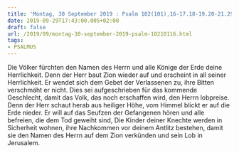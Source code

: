 ```yaml
---
title: 'Montag, 30 September 2019 : Psalm 102(101),16-17.18-19.20-21.29.22.'
date: 2019-09-29T17:43:00.005+02:00
draft: false
url: /2019/09/montag-30-september-2019-psalm-10210116.html
tags: 
- PSALMUS
---
```


Die Völker fürchten den Namen des Herrn und alle Könige der Erde deine Herrlichkeit. Denn der Herr baut Zion wieder auf und erscheint in all seiner Herrlichkeit. Er wendet sich dem Gebet der Verlassenen zu, ihre Bitten verschmäht er nicht. Dies sei aufgeschrieben für das kommende Geschlecht, damit das Volk, das noch erschaffen wird, den Herrn lobpreise. Denn der Herr schaut herab aus heiliger Höhe, vom Himmel blickt er auf die Erde nieder. Er will auf das Seufzen der Gefangenen hören und alle befreien, die dem Tod geweiht sind, Die Kinder deiner Knechte werden in Sicherheit wohnen, ihre Nachkommen vor deinem Antlitz bestehen, damit sie den Namen des Herrn auf dem Zion verkünden und sein Lob in Jerusalem.